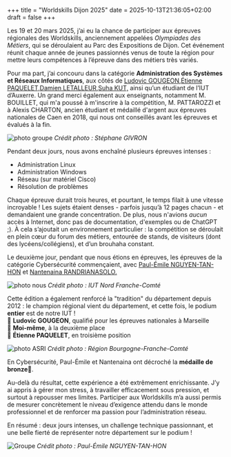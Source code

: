 +++
title = "Worldskills Dijon 2025"
date = 2025-10-13T21:36:05+02:00
draft = false
+++

Les 19 et 20 mars 2025, j’ai eu la chance de participer aux épreuves régionales des Worldskills, anciennement appelées *Olympiades des Métiers*, qui se déroulaient au Parc des Expositions de Dijon. Cet événement réunit chaque année de jeunes passionnés venus de toute la région pour mettre leurs compétences à l’épreuve dans des métiers très variés.

Pour ma part, j’ai concouru dans la catégorie **Administration des Systèmes et Réseaux Informatiques**, aux côtés de [Ludovic GOUGEON,](https://www.linkedin.com/in/ludovic-gougeon)[Étienne PAQUELET,](https://www.linkedin.com/in/etienne-paquelet/)[Damien LETALLEUR,](https://www.linkedin.com/in/damien-letalleur-7848b3276/)[Suha KUT,](https://www.linkedin.com/in/suha-kut/) ainsi qu’un étudiant de l’IUT d’Auxerre. Un grand merci également aux enseignants, notamment M. BOUILLET, qui m'a poussé à m'inscrire à la compétition, M. PATTAROZZI et à Alexis CHARTON, ancien étudiant et médaillé d'argent aux épreuves nationales de Caen en 2018, qui nous ont conseillés avant les épreuves et évalués à la fin.

![photo groupe](../../photos/worldskills.jpg)
*Crédit photo : Stéphane GIVRON*

Pendant deux jours, nous avons enchaîné plusieurs épreuves intenses :
- Administration Linux
- Administration Windows
- Réseau (sur matériel Cisco)
- Résolution de problèmes

Chaque épreuve durait trois heures, et pourtant, le temps filait à une vitesse incroyable ! Les sujets étaient denses - parfois jusqu’à 12 pages chacun - et demandaient une grande concentration. De plus, nous n'avions *aucun* accès à Internet, donc pas de documentation, d'exemples ou de ChatGPT ;). À cela s’ajoutait un environnement particulier : la compétition se déroulait en plein cœur du forum des métiers, entourée de stands, de visiteurs (dont des lycéens/collégiens), et d’un brouhaha constant.  

Le deuxième jour, pendant que nous étions en épreuves, les épreuves de la catégorie Cybersécurité commençaient, avec [Paul-Émile NGUYEN-TAN-HON](https://www.linkedin.com/in/paul-emile-nguyen-tan-hon-517372306/) et [Nantenaina RANDRIANASOLO.](https://www.linkedin.com/in/nantenaina-randrianasolo-2538482b9/)

![photo nous](../../photos/competiteurs.jpg)
*Crédit photo : IUT Nord Franche-Comté*

Cette édition a également renforcé la "tradition" du département depuis 2012 : le champion régional vient du département, et cette fois, le podium **entier** est de notre IUT !  
🥇 **Ludovic GOUGEON**, qualifié pour les épreuves nationales à Marseille  
🥈 **Moi-même**, à la deuxième place  
🥉 **Étienne PAQUELET**, en troisième position  

![photo ASRI](../../photos/ASRI.jpg)
*Crédit photo : Région Bourgogne-Franche-Comté*

En Cybersécurité, Paul-Émile et Nantenaina ont décroché la **médaille de bronze🥉**.  

Au-delà du résultat, cette expérience a été extrêmement enrichissante. J’y ai appris à gérer mon stress, à travailler efficacement sous pression, et surtout à repousser mes limites. Participer aux Worldskills m’a aussi permis de mesurer concrètement le niveau d’exigence attendu dans le monde professionnel et de renforcer ma passion pour l’administration réseau.

En résumé : deux jours intenses, un challenge technique passionnant, et une belle fierté de représenter notre département sur le podium !  


![Groupe](../../photos/groupe.jpg)
*Crédit photo : Paul-Émile NGUYEN-TAN-HON*
